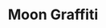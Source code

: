 ---
categories: [podcasts]
thumbnail: http://assets.libsyn.com/content/6237712.jpg
show_website: http://thetruthpodcast.com
show_name: The Truth
short_url: http://pca.st/TC9v
source: http://www.podtrac.com/pts/redirect.mp3/traffic.libsyn.com/thetruthapm/Moon_Graffiti_July_2014.mp3
air_date: Wed 16 July, 2014
title: Moon Graffiti
---